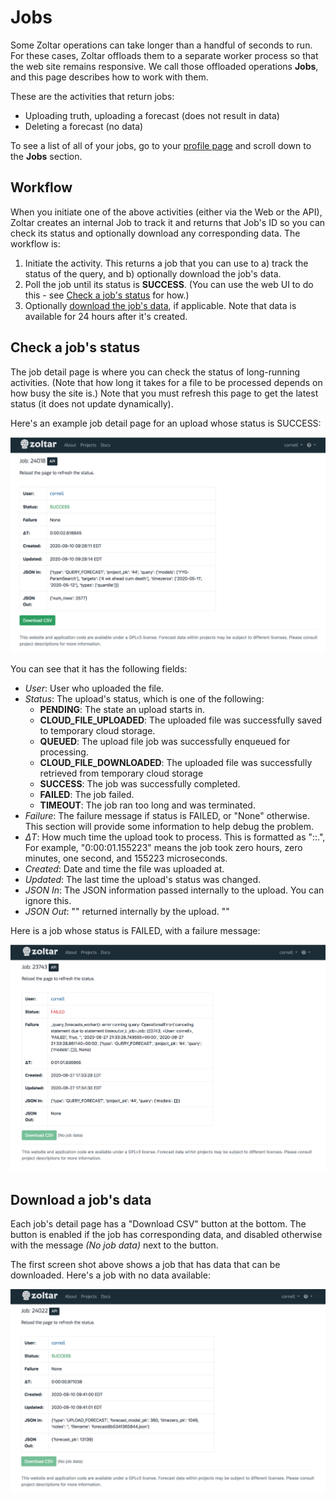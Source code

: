 # Jobs

Some Zoltar operations can take longer than a handful of seconds to run. For these cases, Zoltar offloads them to a separate worker process so that the web site remains responsive. We call those offloaded operations **Jobs**, and this page describes how to work with them.


These are the activities that return jobs:

- Uploading truth, uploading a forecast (does not result in data)
- Deleting a forecast (no data)


To see a list of all of your jobs, go to your [profile page](Accounts.md#view-your-profile-page) and scroll down to the **Jobs** section.


## Workflow

When you initiate one of the above activities (either via the Web or the API), Zoltar creates an internal Job to track it and returns that Job's ID so you can check its status and optionally download any corresponding data. The workflow is:

1. Initiate the activity. This returns a job that you can use to a) track the status of the query, and b) optionally download the job's data.
1. Poll the job until its status is **SUCCESS**. (You can use the web UI to do this - see [Check a job's status](#check-a-jobs-status) for how.)
1. Optionally [download the job's data](#download-a-jobs-data), if applicable. Note that data is available for 24 hours after it's created.


## Check a job's status

The job detail page is where you can check the status of long-running activities. (Note that how long it takes for a file to be processed depends on how busy the site is.) Note that you must refresh this page to get the latest status (it does not update dynamically).


Here's an example job detail page for an upload whose status is SUCCESS:

![Job detail page - success](img/job-success-data.png "Job detail page - success")

You can see that it has the following fields:

- _User_: User who uploaded the file.
- _Status_: The upload's status, which is one of the following:
    - **PENDING**: The state an upload starts in.
    - **CLOUD_FILE_UPLOADED**: The uploaded file was successfully saved to temporary cloud storage.
    - **QUEUED**: The upload file job was successfully enqueued for processing.
    - **CLOUD_FILE_DOWNLOADED**: The uploaded file was successfully retrieved from temporary cloud storage
    - **SUCCESS**: The job was successfully completed.
    - **FAILED**: The job failed.
    - **TIMEOUT**: The job ran too long and was terminated.
- _Failure_: The failure message if status is FAILED, or "None" otherwise. This section will provide some information to help debug the problem.
- _ΔT_: How much time the upload took to process. This is formatted as "<hours>:<minutes>:<seconds>.<microsecond>", For example, "0:00:01.155223" means the job took zero hours, zero minutes, one second, and 155223 microseconds.
- _Created_: Date and time the file was uploaded at.
- _Updated_: The last time the upload's status was changed.
- _JSON In_: The JSON information passed internally to the upload. You can ignore this.
- _JSON Out_: "" returned internally by the upload. ""


Here is a job whose status is FAILED, with a failure message:

![Job detail page - failed](img/job-failed.png "Job detail page - failed")


## Download a job's data

Each job's detail page has a "Download CSV" button at the bottom. The button is enabled if the job has corresponding data, and disabled otherwise with the message _(No job data)_ next to the button.

The first screen shot above shows a job that has data that can be downloaded. Here's a job with no data available:

![Job detail page - no data](img/job-success-no-data.png "Job detail page - no data")
